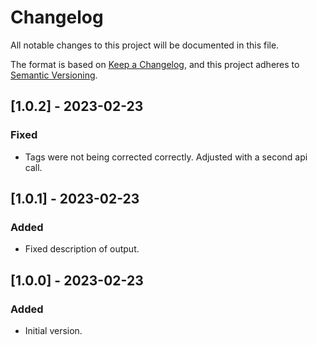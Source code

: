# Changelog

All notable changes to this project will be documented in this file.

The format is based on [Keep a Changelog](https://keepachangelog.com/en/1.0.0/),
and this project adheres to [Semantic Versioning](https://semver.org/spec/v2.0.0.html).

## [1.0.2] - 2023-02-23

### Fixed

- Tags were not being corrected correctly. Adjusted with a second api call.


## [1.0.1] - 2023-02-23

### Added

- Fixed description of output.

## [1.0.0] - 2023-02-23

### Added

- Initial version.
